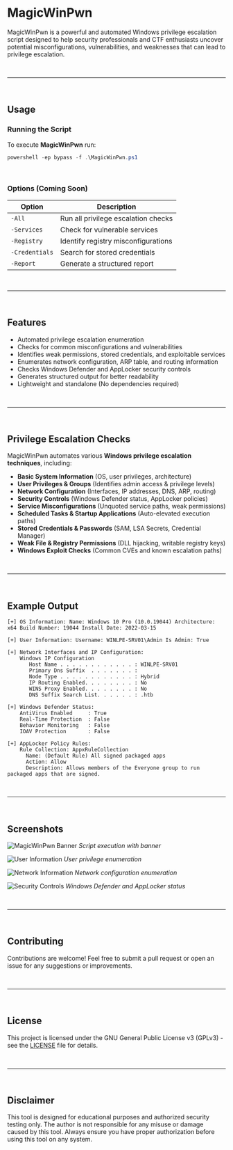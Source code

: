 # MagicWinPwn

MagicWinPwn is a powerful and automated Windows privilege escalation script designed to help security professionals and CTF enthusiasts uncover potential misconfigurations, vulnerabilities, and weaknesses that can lead to privilege escalation.

<br>

---

<br>

## Usage

### Running the Script
To execute **MagicWinPwn** run:
```powershell
powershell -ep bypass -f .\MagicWinPwn.ps1
```

<br>

### Options (Coming Soon)
| Option        | Description |
|--------------|-------------|
| `-All`       | Run all privilege escalation checks |
| `-Services`  | Check for vulnerable services |
| `-Registry`  | Identify registry misconfigurations |
| `-Credentials` | Search for stored credentials |
| `-Report`    | Generate a structured report |

<br>

---

<br>

## Features

- Automated privilege escalation enumeration  
- Checks for common misconfigurations and vulnerabilities  
- Identifies weak permissions, stored credentials, and exploitable services  
- Enumerates network configuration, ARP table, and routing information  
- Checks Windows Defender and AppLocker security controls  
- Generates structured output for better readability  
- Lightweight and standalone (No dependencies required)  

<br>

---

<br>

## Privilege Escalation Checks

MagicWinPwn automates various **Windows privilege escalation techniques**, including:

- **Basic System Information** (OS, user privileges, architecture)
- **User Privileges & Groups** (Identifies admin access & privilege levels)
- **Network Configuration** (Interfaces, IP addresses, DNS, ARP, routing)
- **Security Controls** (Windows Defender status, AppLocker policies)
- **Service Misconfigurations** (Unquoted service paths, weak permissions)
- **Scheduled Tasks & Startup Applications** (Auto-elevated execution paths)
- **Stored Credentials & Passwords** (SAM, LSA Secrets, Credential Manager)
- **Weak File & Registry Permissions** (DLL hijacking, writable registry keys)
- **Windows Exploit Checks** (Common CVEs and known escalation paths)

<br>

---

<br>

## Example Output

```
[+] OS Information: Name: Windows 10 Pro (10.0.19044) Architecture: x64 Build Number: 19044 Install Date: 2022-03-15

[+] User Information: Username: WINLPE-SRV01\Admin Is Admin: True

[+] Network Interfaces and IP Configuration:
    Windows IP Configuration
       Host Name . . . . . . . . . . . . : WINLPE-SRV01
       Primary Dns Suffix  . . . . . . . :
       Node Type . . . . . . . . . . . . : Hybrid
       IP Routing Enabled. . . . . . . . : No
       WINS Proxy Enabled. . . . . . . . : No
       DNS Suffix Search List. . . . . . : .htb

[+] Windows Defender Status:
    AntiVirus Enabled     : True
    Real-Time Protection  : False
    Behavior Monitoring   : False
    IOAV Protection       : False

[+] AppLocker Policy Rules:
    Rule Collection: AppxRuleCollection
      Name: (Default Rule) All signed packaged apps
      Action: Allow
      Description: Allows members of the Everyone group to run packaged apps that are signed.
```

<br>

---

<br>

## Screenshots

![MagicWinPwn Banner](https://raw.githubusercontent.com/Mag1cByt3s/MagicWinPwn/main/screenshots/banner.png)
*Script execution with banner*

![User Information](https://raw.githubusercontent.com/Mag1cByt3s/MagicWinPwn/main/screenshots/userinfo.png)
*User privilege enumeration*

![Network Information](https://raw.githubusercontent.com/Mag1cByt3s/MagicWinPwn/main/screenshots/network.png)
*Network configuration enumeration*

![Security Controls](https://raw.githubusercontent.com/Mag1cByt3s/MagicWinPwn/main/screenshots/security.png)
*Windows Defender and AppLocker status*

<br>

---

<br>

## Contributing

Contributions are welcome! Feel free to submit a pull request or open an issue for any suggestions or improvements.

<br>

---

<br>

## License

This project is licensed under the GNU General Public License v3 (GPLv3) - see the [LICENSE](LICENSE) file for details.

<br>

---

<br>

## Disclaimer

This tool is designed for educational purposes and authorized security testing only. The author is not responsible for any misuse or damage caused by this tool. Always ensure you have proper authorization before using this tool on any system.
